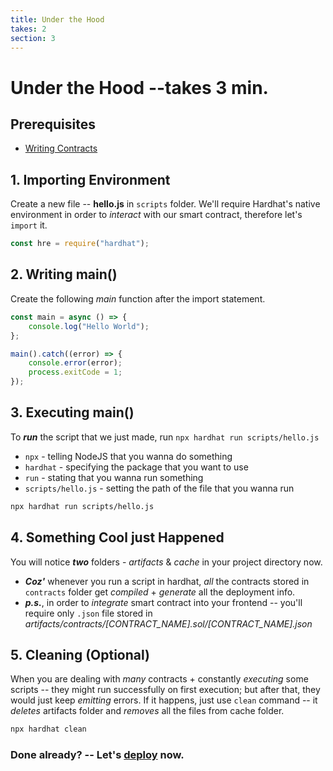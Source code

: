 ```yaml
---
title: Under the Hood
takes: 2
section: 3
---
```


# Under the Hood --takes 3 min.

## Prerequisites

-   [Writing Contracts](./2_writing_contracts.md)

## 1. Importing Environment

Create a new file -- **hello.js** in `scripts` folder. We'll require Hardhat's native environment in order to _interact_ with our smart contract, therefore let's `import` it.

```js
const hre = require("hardhat");
```

## 2. Writing main()

Create the following _main_ function after the import statement.

```js
const main = async () => {
	console.log("Hello World");
};

main().catch((error) => {
	console.error(error);
	process.exitCode = 1;
});
```

## 3. Executing main()

To **_run_** the script that we just made, run `npx hardhat run scripts/hello.js`

-   `npx` - telling NodeJS that you wanna do something
-   `hardhat` - specifying the package that you want to use
-   `run` - stating that you wanna run something
-   `scripts/hello.js` - setting the path of the file that you wanna run

```bash
npx hardhat run scripts/hello.js
```

## 4. Something Cool just Happened

You will notice **_two_** folders - _artifacts_ & _cache_ in your project directory now.

-   **_Coz'_** whenever you run a script in hardhat, _all_ the contracts stored in `contracts` folder get _compiled_ + _generate_ all the deployment info.
-   **_p.s._**, in order to _integrate_ smart contract into your frontend -- you'll require only `.json` file stored in _artifacts/contracts/[CONTRACT_NAME].sol/[CONTRACT_NAME].json_

## 5. Cleaning (Optional)

When you are dealing with _many_ contracts + constantly _executing_ some scripts -- they might run successfully on first execution;
but after that, they would just keep _emitting_ errors. If it happens, just use `clean` command -- it _deletes_ artifacts folder and
_removes_ all the files from cache folder.

```bash
npx hardhat clean
```

### Done already? -- Let's **[deploy](./4_local_deployment.md)** now.
